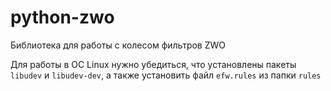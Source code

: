 # python-zwo #

Библиотека для работы с колесом фильтров ZWO

Для работы в ОС Linux нужно убедиться, что установлены пакеты `libudev` и `libudev-dev`, а также установить файл `efw.rules` из папки `rules`
